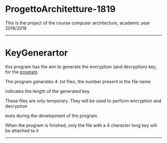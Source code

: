 # ProgettoArchitetture-1819
This is the project of the course computer architecture, academic year 2018/2019
- - -
# KeyGenerartor
this program has the aim to generate the encryption (and decryption) key, for the [program]().

The program generates 4 .txt files, the number present in the file name

indicates the length of the generated key.

These files are only temporary. They will be used to perform encryption and decryption

tests during the development of the program.

When the program is finished, only the file with a 4 character long key will be attached to it

___
